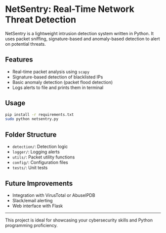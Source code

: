 # NetSentry: Real-Time Network Threat Detection

NetSentry is a lightweight intrusion detection system written in Python.
It uses packet sniffing, signature-based and anomaly-based detection to alert on potential threats.

## Features
- Real-time packet analysis using `scapy`
- Signature-based detection of blacklisted IPs
- Basic anomaly detection (packet flood detection)
- Logs alerts to file and prints them in terminal

## Usage
```bash
pip install -r requirements.txt
sudo python netsentry.py
```

## Folder Structure
- `detection/`: Detection logic
- `logger/`: Logging alerts
- `utils/`: Packet utility functions
- `config/`: Configuration files
- `tests/`: Unit tests

## Future Improvements
- Integration with VirusTotal or AbuseIPDB
- Slack/email alerting
- Web interface with Flask

---
This project is ideal for showcasing your cybersecurity skills and Python programming proficiency.
